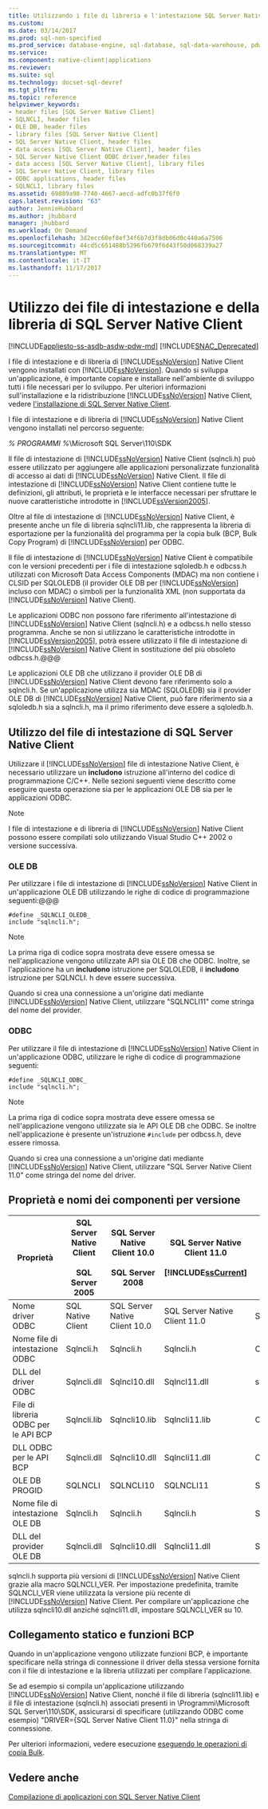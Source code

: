 ```yaml
---
title: Utilizzando i file di libreria e l'intestazione SQL Server Native Client | Documenti Microsoft
ms.custom: 
ms.date: 03/14/2017
ms.prod: sql-non-specified
ms.prod_service: database-engine, sql-database, sql-data-warehouse, pdw
ms.service: 
ms.component: native-client|applications
ms.reviewer: 
ms.suite: sql
ms.technology: docset-sql-devref
ms.tgt_pltfrm: 
ms.topic: reference
helpviewer_keywords:
- header files [SQL Server Native Client]
- SQLNCLI, header files
- OLE DB, header files
- library files [SQL Server Native Client]
- SQL Server Native Client, header files
- data access [SQL Server Native Client], header files
- SQL Server Native Client ODBC driver,header files
- data access [SQL Server Native Client], library files
- SQL Server Native Client, library files
- ODBC applications, header files
- SQLNCLI, library files
ms.assetid: 69889a98-7740-4667-aecd-adfc0b37f6f0
caps.latest.revision: "63"
author: JennieHubbard
ms.author: jhubbard
manager: jhubbard
ms.workload: On Demand
ms.openlocfilehash: 3d2ecc60ef8ef34f6b7d3f8db06d0c440a6a7506
ms.sourcegitcommit: 44cd5c651488b5296fb679f6d43f50d068339a27
ms.translationtype: MT
ms.contentlocale: it-IT
ms.lasthandoff: 11/17/2017
---
```

# <a name="using-the-sql-server-native-client-header-and-library-files"></a>Utilizzo dei file di intestazione e della libreria di SQL Server Native Client
[!INCLUDE[appliesto-ss-asdb-asdw-pdw-md](../../../includes/appliesto-ss-asdb-asdw-pdw-md.md)]
[!INCLUDE[SNAC_Deprecated](../../../includes/snac-deprecated.md)]

  I file di intestazione e di libreria di [!INCLUDE[ssNoVersion](../../../includes/ssnoversion-md.md)] Native Client vengono installati con [!INCLUDE[ssNoVersion](../../../includes/ssnoversion-md.md)]. Quando si sviluppa un'applicazione, è importante copiare e installare nell'ambiente di sviluppo tutti i file necessari per lo sviluppo. Per ulteriori informazioni sull'installazione e la ridistribuzione [!INCLUDE[ssNoVersion](../../../includes/ssnoversion-md.md)] Native Client, vedere [l'installazione di SQL Server Native Client](../../../relational-databases/native-client/applications/installing-sql-server-native-client.md).  
  
 I file di intestazione e di libreria di [!INCLUDE[ssNoVersion](../../../includes/ssnoversion-md.md)] Native Client vengono installati nel percorso seguente:  
  
 *% PROGRAMMI %*\Microsoft SQL Server\110\SDK  
  
 Il file di intestazione di [!INCLUDE[ssNoVersion](../../../includes/ssnoversion-md.md)] Native Client (sqlncli.h) può essere utilizzato per aggiungere alle applicazioni personalizzate funzionalità di accesso ai dati di [!INCLUDE[ssNoVersion](../../../includes/ssnoversion-md.md)] Native Client. Il file di intestazione di [!INCLUDE[ssNoVersion](../../../includes/ssnoversion-md.md)] Native Client contiene tutte le definizioni, gli attributi, le proprietà e le interfacce necessari per sfruttare le nuove caratteristiche introdotte in [!INCLUDE[ssVersion2005](../../../includes/ssversion2005-md.md)].  
  
 Oltre al file di intestazione di [!INCLUDE[ssNoVersion](../../../includes/ssnoversion-md.md)] Native Client, è presente anche un file di libreria sqlncli11.lib, che rappresenta la libreria di esportazione per la funzionalità del programma per la copia bulk (BCP, Bulk Copy Program) di [!INCLUDE[ssNoVersion](../../../includes/ssnoversion-md.md)] per ODBC.  
  
 Il file di intestazione di [!INCLUDE[ssNoVersion](../../../includes/ssnoversion-md.md)] Native Client è compatibile con le versioni precedenti per i file di intestazione sqloledb.h e odbcss.h utilizzati con Microsoft Data Access Components (MDAC) ma non contiene i CLSID per SQLOLEDB (il provider OLE DB per [!INCLUDE[ssNoVersion](../../../includes/ssnoversion-md.md)] incluso con MDAC) o simboli per la funzionalità XML (non supportata da [!INCLUDE[ssNoVersion](../../../includes/ssnoversion-md.md)] Native Client).  
  
 Le applicazioni ODBC non possono fare riferimento all'intestazione di [!INCLUDE[ssNoVersion](../../../includes/ssnoversion-md.md)] Native Client (sqlncli.h) e a odbcss.h nello stesso programma. Anche se non si utilizzano le caratteristiche introdotte in [!INCLUDE[ssVersion2005](../../../includes/ssversion2005-md.md)], potrà essere utilizzato il file di intestazione di [!INCLUDE[ssNoVersion](../../../includes/ssnoversion-md.md)] Native Client in sostituzione del più obsoleto odbcss.h.@@@  
  
 Le applicazioni OLE DB che utilizzano il provider OLE DB di [!INCLUDE[ssNoVersion](../../../includes/ssnoversion-md.md)] Native Client devono fare riferimento solo a sqlncli.h. Se un'applicazione utilizza sia MDAC (SQLOLEDB) sia il provider OLE DB di [!INCLUDE[ssNoVersion](../../../includes/ssnoversion-md.md)] Native Client, può fare riferimento sia a sqloledb.h sia a sqlncli.h, ma il primo riferimento deve essere a sqloledb.h.  
  
## <a name="using-the-sql-server-native-client-header-file"></a>Utilizzo del file di intestazione di SQL Server Native Client  
 Utilizzare il [!INCLUDE[ssNoVersion](../../../includes/ssnoversion-md.md)] file di intestazione Native Client, è necessario utilizzare un **includono** istruzione all'interno del codice di programmazione C/C++. Nelle sezioni seguenti viene descritto come eseguire questa operazione sia per le applicazioni OLE DB sia per le applicazioni ODBC.  
  
> [!NOTE]  
>  I file di intestazione e di libreria di [!INCLUDE[ssNoVersion](../../../includes/ssnoversion-md.md)] Native Client possono essere compilati solo utilizzando Visual Studio C++ 2002 o versione successiva.  
  
### <a name="ole-db"></a>OLE DB  
 Per utilizzare i file di intestazione di [!INCLUDE[ssNoVersion](../../../includes/ssnoversion-md.md)] Native Client in un'applicazione OLE DB utilizzando le righe di codice di programmazione seguenti:@@@  
  
```  
#define _SQLNCLI_OLEDB_  
include "sqlncli.h";  
```  
  
> [!NOTE]  
>  La prima riga di codice sopra mostrata deve essere omessa se nell'applicazione vengono utilizzate API sia OLE DB che ODBC. Inoltre, se l'applicazione ha un **includono** istruzione per SQLOLEDB, il **includono** istruzione per SQLNCLI. h deve essere successiva.  
  
 Quando si crea una connessione a un'origine dati mediante [!INCLUDE[ssNoVersion](../../../includes/ssnoversion-md.md)] Native Client, utilizzare "SQLNCLI11" come stringa del nome del provider.  
  
### <a name="odbc"></a>ODBC  
 Per utilizzare il file di intestazione di [!INCLUDE[ssNoVersion](../../../includes/ssnoversion-md.md)] Native Client in un'applicazione ODBC, utilizzare le righe di codice di programmazione seguenti:  
  
```  
#define _SQLNCLI_ODBC_  
include "sqlncli.h";  
```  
  
> [!NOTE]  
>  La prima riga di codice sopra mostrata deve essere omessa se nell'applicazione vengono utilizzate sia le API OLE DB che ODBC. Se inoltre nell'applicazione è presente un'istruzione `#include` per odbcss.h, deve essere rimossa.  
  
 Quando si crea una connessione a un'origine dati mediante [!INCLUDE[ssNoVersion](../../../includes/ssnoversion-md.md)] Native Client, utilizzare "SQL Server Native Client 11.0" come stringa del nome del driver.  
  
## <a name="component-names-and-properties-by-version"></a>Proprietà e nomi dei componenti per versione  
  
|Proprietà|SQL Server Native Client<br /><br /> SQL Server 2005|SQL Server Native Client 10.0<br /><br /> SQL Server 2008|SQL Server Native Client 11.0<br /><br /> [!INCLUDE[ssCurrent](../../../includes/sscurrent-md.md)]|MDAC|  
|--------------|--------------------------------------------------|-------------------------------------------------------|---------------------------------------------------------------|----------|  
|Nome driver ODBC|SQL Native Client|SQL Server Native Client 10.0|SQL Server Native Client 11.0|SQL Server|  
|Nome file di intestazione ODBC|Sqlncli.h|Sqlncli.h|Sqlncli.h|Odbcss.h|  
|DLL del driver ODBC|Sqlncli.dll|Sqlncl10.dll|Sqlncl11.dll|sqlsrv32.dll|  
|File di libreria ODBC per le API BCP|Sqlncli.lib|Sqlncli10.lib|Sqlncli11.lib|Odbcbcp.lib|  
|DLL ODBC per le API BCP|Sqlncli.dll|Sqlncli10.dll|Sqlncli11.dll|Odbcbcp.dll|  
|OLE DB PROGID|SQLNCLI|SQLNCLI10|SQLNCLI11|SQLOLEDB|  
|Nome file di intestazione OLE DB|Sqlncli.h|Sqlncli.h|Sqlncli.h|Sqloledb.h|  
|DLL del provider OLE DB|Sqlncli.dll|Sqlncli10.dll|Sqlncli11.dll|Sqloledb.dll|  
  
 sqlncli.h supporta più versioni di [!INCLUDE[ssNoVersion](../../../includes/ssnoversion-md.md)] Native Client grazie alla macro SQLNCLI_VER. Per impostazione predefinita, tramite SQLNCLI_VER viene utilizzata la versione più recente di [!INCLUDE[ssNoVersion](../../../includes/ssnoversion-md.md)] Native Client. Per compilare un'applicazione che utilizza sqlncli10.dll anziché sqlncli11.dll, impostare SQLNCLI_VER su 10.  
  
## <a name="static-linking-and-bcp-functions"></a>Collegamento statico e funzioni BCP  
 Quando in un'applicazione vengono utilizzate funzioni BCP, è importante specificare nella stringa di connessione il driver della stessa versione fornita con il file di intestazione e la libreria utilizzati per compilare l'applicazione.  
  
 Se ad esempio si compila un'applicazione utilizzando [!INCLUDE[ssNoVersion](../../../includes/ssnoversion-md.md)] Native Client, nonché il file di libreria (sqlncli11.lib) e il file di intestazione (sqlncli.h) associati presenti in \Programmi\Microsoft SQL Server\110\SDK, assicurarsi di specificare (utilizzando ODBC come esempio) "DRIVER={SQL Server Native Client 11.0}" nella stringa di connessione.  
  
 Per ulteriori informazioni, vedere esecuzione [eseguendo le operazioni di copia Bulk](../../../relational-databases/native-client/features/performing-bulk-copy-operations.md).  
  
## <a name="see-also"></a>Vedere anche  
 [Compilazione di applicazioni con SQL Server Native Client](../../../relational-databases/native-client/applications/building-applications-with-sql-server-native-client.md)  
  
  
